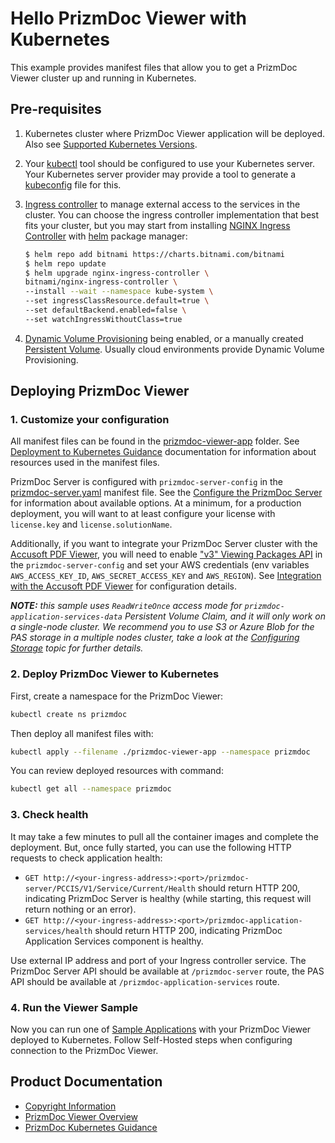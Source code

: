 # Hello PrizmDoc Viewer with Kubernetes

This example provides manifest files that allow you to get a PrizmDoc Viewer cluster up and running in Kubernetes.

## Pre-requisites

1. Kubernetes cluster where PrizmDoc Viewer application will be deployed. Also see [Supported Kubernetes Versions].
2. Your [kubectl] tool should be configured to use your Kubernetes server. Your Kubernetes server provider may provide a tool to generate a [kubeconfig] file for this.
3. [Ingress controller] to manage external access to the services in the cluster. You can choose the ingress controller implementation that best fits your cluster, but you may start from installing [NGINX Ingress Controller] with [helm] package manager:

    ```sh
    $ helm repo add bitnami https://charts.bitnami.com/bitnami
    $ helm repo update
    $ helm upgrade nginx-ingress-controller \
    bitnami/nginx-ingress-controller \
    --install --wait --namespace kube-system \
    --set ingressClassResource.default=true \
    --set defaultBackend.enabled=false \
    --set watchIngressWithoutClass=true
    ```

4. [Dynamic Volume Provisioning] being enabled, or a manually created [Persistent Volume]. Usually cloud environments provide Dynamic Volume Provisioning.

## Deploying PrizmDoc Viewer

### 1. Customize your configuration

All manifest files can be found in the [prizmdoc-viewer-app](./prizmdoc-viewer-app) folder. See [Deployment to Kubernetes Guidance] documentation for information about resources used in the manifest files.

PrizmDoc Server is configured with `prizmdoc-server-config` in the [prizmdoc-server.yaml](prizmdoc-viewer-app/prizmdoc-server.yaml) manifest file. See the [Configure the PrizmDoc Server] for information about available options. At a minimum, for a production deployment, you will want to at least configure your license with `license.key` and `license.solutionName`.

Additionally, if you want to integrate your PrizmDoc Server cluster with the [Accusoft PDF Viewer], you will need to enable ["v3" Viewing Packages API] in the `prizmdoc-server-config` and set your AWS credentials (env variables `AWS_ACCESS_KEY_ID`, `AWS_SECRET_ACCESS_KEY` and `AWS_REGION`). See [Integration with the Accusoft PDF Viewer] for configuration details.

_**NOTE:** this sample uses `ReadWriteOnce` access mode for `prizmdoc-application-services-data` Persistent Volume Claim, and it will only work on a single-node cluster. We recommend you to use S3 or Azure Blob for the PAS storage in a multiple nodes cluster, take a look at the [Configuring Storage] topic for further details._

### 2. Deploy PrizmDoc Viewer to Kubernetes

First, create a namespace for the PrizmDoc Viewer:

```sh
kubectl create ns prizmdoc
```

Then deploy all manifest files with:

```sh
kubectl apply --filename ./prizmdoc-viewer-app --namespace prizmdoc
```

You can review deployed resources with command:

```sh
kubectl get all --namespace prizmdoc
```

### 3. Check health

It may take a few minutes to pull all the container images and complete the deployment. But, once fully started, you can use the following HTTP requests to check application health:

* `GET http://<your-ingress-address>:<port>/prizmdoc-server/PCCIS/V1/Service/Current/Health` should return HTTP 200, indicating PrizmDoc Server is healthy (while starting, this request will return nothing or an error).
* `GET http://<your-ingress-address>:<port>/prizmdoc-application-services/health` should return HTTP 200, indicating PrizmDoc Application Services component is healthy.

Use external IP address and port of your Ingress controller service. The PrizmDoc Server API should be available at `/prizmdoc-server` route, the PAS API should be available at `/prizmdoc-application-services` route.

### 4. Run the Viewer Sample

Now you can run one of [Sample Applications] with your PrizmDoc Viewer deployed to Kubernetes. Follow Self-Hosted steps when configuring connection to the PrizmDoc Viewer.

## Product Documentation

* [Copyright Information]
* [PrizmDoc Viewer Overview]
* [PrizmDoc Kubernetes Guidance]

[kubectl]: https://kubernetes.io/docs/reference/kubectl/kubectl/
[kubeconfig]: https://kubernetes.io/docs/concepts/configuration/organize-cluster-access-kubeconfig/
[Dynamic Volume Provisioning]: https://kubernetes.io/docs/concepts/storage/dynamic-provisioning/
[Persistent Volume]: https://kubernetes.io/docs/concepts/storage/persistent-volumes/
[Ingress controller]: https://kubernetes.io/docs/concepts/services-networking/ingress-controllers/
[NGINX Ingress Controller]: https://bitnami.com/stack/nginx-ingress-controller/helm
[helm]: https://helm.sh/
[Deployment to Kubernetes Guidance]: https://help.accusoft.com/PrizmDoc/latest/HTML/deployment-to-kubernetes-guidance.html
[Configure the PrizmDoc Server]: https://help.accusoft.com/PrizmDoc/latest/HTML/configure-the-prizmdoc-server.html
[Accusoft PDF Viewer]: https://www.accusoft.com/products/pdf-collection/accusoft-pdf-viewer/
[Integration with the Accusoft PDF Viewer]: https://help.accusoft.com/PrizmDoc/latest/HTML/integration-with-pdf-viewer.html
["v3" Viewing Packages API]: https://help.accusoft.com/PrizmDoc/latest/HTML/pre-convert-documents-for-pdf-viewer.html
[Sample Applications]: https://help.accusoft.com/PrizmDoc/latest/HTML/viewer-samples.html
[Configuring Storage]: https://help.accusoft.com/PrizmDoc/latest/HTML/pas-configuration.html#configuring-storage
[Copyright Information]: https://help.accusoft.com/PrizmDoc/latest/HTML/copyright-information.html
[PrizmDoc Viewer Overview]: https://help.accusoft.com/PrizmDoc/latest/HTML/prizmdoc-overview.html
[PrizmDoc Kubernetes Guidance]: https://help.accusoft.com/PrizmDoc/latest/HTML/kubernetes-overview.html
[Supported Kubernetes Versions]: https://help.accusoft.com/PrizmDoc/latest/HTML/supported-kubernetes.html
